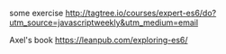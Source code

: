 some exercise
http://tagtree.io/courses/expert-es6/do?utm_source=javascriptweekly&utm_medium=email

Axel's book
https://leanpub.com/exploring-es6/
